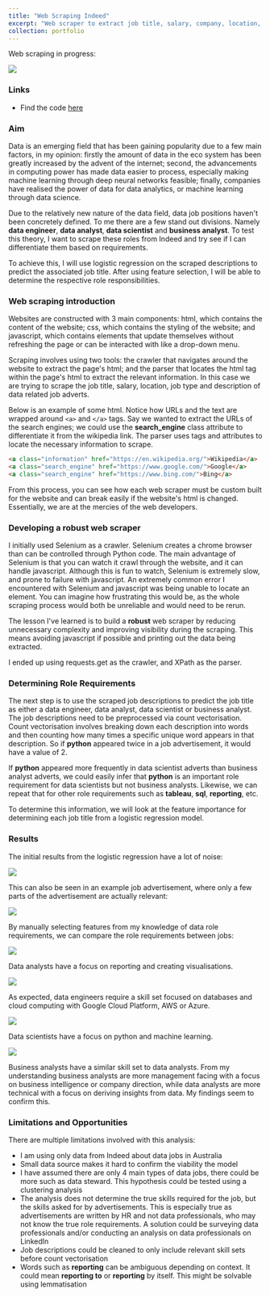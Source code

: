 ```yaml
---
title: "Web Scraping Indeed"
excerpt: "Web scraper to extract job title, salary, company, location, employment type and description with responsibility analysis for between data engineer, analyst, scientist and business analyst. <br><br/><img src='/user_images/indeed_logo.png' width='300px'>"
collection: portfolio
---
```


Web scraping in progress:

<img src='/user_images/Web Scraping Indeed.gif'>

### Links
* Find the code [here](https://github.com/alfredzou/Web-Scraping-Indeed)

### Aim
Data is an emerging field that has been gaining popularity due to a few main factors, in my opinion: firstly the amount of data in the eco system has been greatly increased by the advent of the internet; second, the advancements in computing power has made data easier to process, especially making machine learning through deep neural networks feasible; finally, companies have realised the power of data for data analytics, or machine learning through data science.

Due to the relatively new nature of the data field, data job positions haven't been concretely defined. To me there are a few stand out divisions. Namely **data engineer**, **data analyst**, **data scientist** and **business analyst**. To test this theory, I want to scrape these roles from Indeed and try see if I can differentiate them based on requirements.

To achieve this, I will use logistic regression on the scraped descriptions to predict the associated job title. After using feature selection, I will be able to determine the respective role responsibilities.

### Web scraping introduction
Websites are constructed with 3 main components: html, which contains the content of the website; css, which contains the styling of the website; and javascript, which contains elements that update themselves without refreshing the page or can be interacted with like a drop-down menu.

Scraping involves using two tools: the crawler that navigates around the website to extract the page's html; and the parser that locates the html tag within the page's html to extract the relevant information. In this case we are trying to scrape the job title, salary, location, job type and description of data related job adverts.

Below is an example of some html. Notice how URLs and the text are wrapped around `<a>` and `</a>` tags. Say we wanted to extract the URLs of the search engines; we could use the **search_engine** class attribute to differentiate it from the wikipedia link. The parser uses tags and attributes to locate the necessary information to scrape.

```html
<a class="information" href="https://en.wikipedia.org/">Wikipedia</a>
<a class="search_engine" href="https://www.google.com/">Google</a>
<a class="search_engine" href="https://www.bing.com/">Bing</a>
```

From this process, you can see how each web scraper must be custom built for the website and can break easily if the website's html is changed. Essentially, we are at the mercies of the web developers.

### Developing a robust web scraper
I initially used Selenium as a crawler. Selenium creates a chrome browser than can be controlled through Python code. The main advantage of Selenium is that you can watch it crawl through the website, and it can handle javascript. Although this is fun to watch, Selenium is extremely slow, and prone to failure with javascript. An extremely common error I encountered with Selenium and javascript was being unable to locate an element. You can imagine how frustrating this would be, as the whole scraping process would both be unreliable and would need to be rerun. 

The lesson I've learned is to build a **robust** web scraper by reducing unnecessary complexity and improving visibility during the scraping. This means avoiding javascript if possible and printing out the data being extracted. 

I ended up using requests.get as the crawler, and XPath as the parser.

### Determining Role Requirements
The next step is to use the scraped job descriptions to predict the job title as either a data engineer, data analyst, data scientist or business analyst. The job descriptions need to be preprocessed via count vectorisation. Count vectorisation involves breaking down each description into words and then counting how many times a specific unique word appears in that description. So if **python** appeared twice in a job advertisement, it would have a value of 2.

If **python** appeared more frequently in data scientist adverts than business analyst adverts, we could easily infer that **python** is an important role requirement for data scientists but not business analysts. Likewise, we can repeat that for other role requirements such as **tableau**, **sql**, **reporting**, etc.

To determine this information, we will look at the feature importance for determining each job title from a logistic regression model.

### Results

The initial results from the logistic regression have a lot of noise:

<img src='/user_images/noise.JPG'>

This can also be seen in an example job advertisement, where only a few parts of the advertisement are actually relevant:

<img src='/user_images/job advert.JPG'>

By manually selecting features from my knowledge of data role requirements, we can compare the role requirements between jobs:

<img src='/user_images/data engineer.JPG'>

Data analysts have a focus on reporting and creating visualisations. 

<img src='/user_images/data scientist.JPG'>

As expected, data engineers require a skill set focused on databases and cloud computing with Google Cloud Platform, AWS or Azure.

<img src='/user_images/data analyst.JPG'>

Data scientists have a focus on python and machine learning.

<img src='/user_images/business analyst.JPG'>

Business analysts have a similar skill set to data analysts. From my understanding business analysts are more management facing with a focus on business intelligence or company direction, while data analysts are more technical with a focus on deriving insights from data. My findings seem to confirm this.

### Limitations and Opportunities
There are multiple limitations involved with this analysis:
* I am using only data from Indeed about data jobs in Australia
* Small data source makes it hard to confirm the viability the model
* I have assumed there are only 4 main types of data jobs, there could be more such as data steward. This hypothesis could be tested using a clustering analysis
* The analysis does not determine the true skills required for the job, but the skills asked for by advertisements. This is especially true as advertisements are written by HR and not data professionals, who may not know the true role requirements. A solution could be surveying data professionals and/or conducting an analysis on data professionals on LinkedIn
* Job descriptions could be cleaned to only include relevant skill sets before count vectorisation
* Words such as **reporting** can be ambiguous depending on context. It could mean **reporting to** or **reporting** by itself. This might be solvable using lemmatisation 
